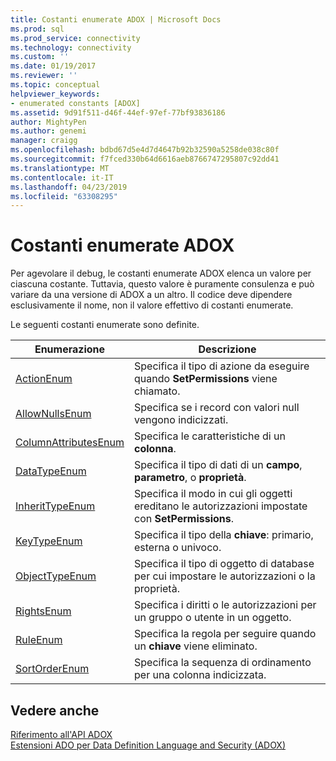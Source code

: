 ```yaml
---
title: Costanti enumerate ADOX | Microsoft Docs
ms.prod: sql
ms.prod_service: connectivity
ms.technology: connectivity
ms.custom: ''
ms.date: 01/19/2017
ms.reviewer: ''
ms.topic: conceptual
helpviewer_keywords:
- enumerated constants [ADOX]
ms.assetid: 9d91f511-d46f-44ef-97ef-77bf93836186
author: MightyPen
ms.author: genemi
manager: craigg
ms.openlocfilehash: bdbd67d5e4d7d4647b92b32590a5258de038c80f
ms.sourcegitcommit: f7fced330b64d6616aeb8766747295807c92dd41
ms.translationtype: MT
ms.contentlocale: it-IT
ms.lasthandoff: 04/23/2019
ms.locfileid: "63308295"
---
```

# <a name="adox-enumerated-constants"></a>Costanti enumerate ADOX
Per agevolare il debug, le costanti enumerate ADOX elenca un valore per ciascuna costante. Tuttavia, questo valore è puramente consulenza e può variare da una versione di ADOX a un altro. Il codice deve dipendere esclusivamente il nome, non il valore effettivo di costanti enumerate.  
  
 Le seguenti costanti enumerate sono definite.  
  
|Enumerazione|Descrizione|  
|-----------------|-----------------|  
|[ActionEnum](../../../ado/reference/adox-api/actionenum.md)|Specifica il tipo di azione da eseguire quando **SetPermissions** viene chiamato.|  
|[AllowNullsEnum](../../../ado/reference/adox-api/allownullsenum.md)|Specifica se i record con valori null vengono indicizzati.|  
|[ColumnAttributesEnum](../../../ado/reference/adox-api/columnattributesenum.md)|Specifica le caratteristiche di un **colonna**.|  
|[DataTypeEnum](../../../ado/reference/ado-api/datatypeenum.md)|Specifica il tipo di dati di un **campo**, **parametro**, o **proprietà**.|  
|[InheritTypeEnum](../../../ado/reference/adox-api/inherittypeenum.md)|Specifica il modo in cui gli oggetti ereditano le autorizzazioni impostate con **SetPermissions**.|  
|[KeyTypeEnum](../../../ado/reference/adox-api/keytypeenum.md)|Specifica il tipo della **chiave**: primario, esterna o univoco.|  
|[ObjectTypeEnum](../../../ado/reference/adox-api/objecttypeenum.md)|Specifica il tipo di oggetto di database per cui impostare le autorizzazioni o la proprietà.|  
|[RightsEnum](../../../ado/reference/adox-api/rightsenum.md)|Specifica i diritti o le autorizzazioni per un gruppo o utente in un oggetto.|  
|[RuleEnum](../../../ado/reference/adox-api/ruleenum.md)|Specifica la regola per seguire quando un **chiave** viene eliminato.|  
|[SortOrderEnum](../../../ado/reference/adox-api/sortorderenum.md)|Specifica la sequenza di ordinamento per una colonna indicizzata.|  
  
## <a name="see-also"></a>Vedere anche  
 [Riferimento all'API ADOX](../../../ado/reference/adox-api/adox-api-reference.md)   
 [Estensioni ADO per Data Definition Language and Security (ADOX)](../../../ado/guide/extensions/ado-extensions-for-data-definition-language-and-security-adox.md)

